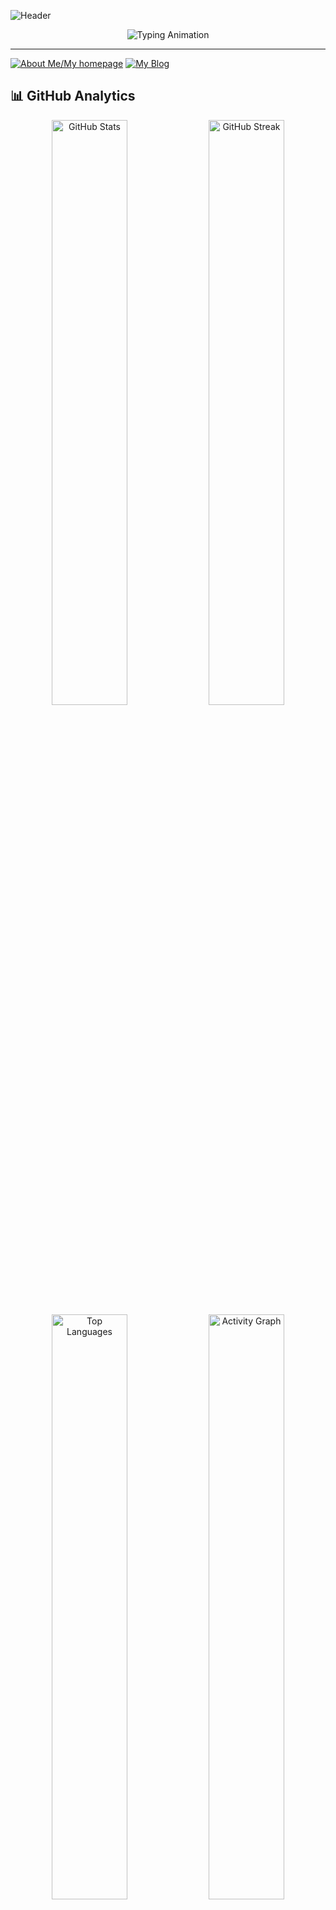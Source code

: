 ![Header](https://capsule-render.vercel.app/api?type=waving&color=0:667eea,100:764ba2&height=280&section=header&text=zhrexx&fontSize=80&fontColor=ffffff&animation=fadeIn&desc=Low-Level%20Developer%20%7C%20Performance%20Enthusiast&descAlignY=65&descAlign=50)

<div align="center">
  <img src="https://readme-typing-svg.herokuapp.com?font=JetBrains+Mono&weight=600&size=28&duration=3000&pause=1000&color=667EEA&center=true&vCenter=true&width=600&height=60&lines=Crafting+Low-Level+Solutions;Optimizing+for+Performance;Welcome+to+my+Code!" alt="Typing Animation">
</div>

---

[![About Me/My homepage](https://img.shields.io/badge/About_Page-Visit-blue?style=for-the-badge)](https://zhrexx.com/)
[![My Blog](https://img.shields.io/badge/Blog-Visit-blue?style=for-the-badge)](https://blog.zhrexx.com/)

## 📊 GitHub Analytics

<div align="center">
  <img src="https://github-readme-stats.vercel.app/api?username=zhrexx&show_icons=true&theme=tokyonight&hide_border=true&include_all_commits=true&count_private=true" alt="GitHub Stats" width="49%">
  <img src="https://github-readme-streak-stats.herokuapp.com/?user=zhrexx&theme=tokyonight&hide_border=true" alt="GitHub Streak" width="49%">
</div>

<div align="center">
  <img src="https://github-readme-stats.vercel.app/api/top-langs/?username=zhrexx&layout=compact&theme=tokyonight&hide_border=true&langs_count=8" alt="Top Languages" width="49%">
  <img src="https://github-readme-activity-graph.vercel.app/graph?username=zhrexx&bg_color=1a1b27&color=70a5fd&line=70a5fd&point=bf91f3&area=true&hide_border=true" alt="Activity Graph" width="49%">
</div>

### 🏆 Achievement Showcase
<div align="center">
  <img src="https://github-profile-trophy.vercel.app/?username=zhrexx&theme=tokyonight&no-frame=true&column=7&margin-w=15&margin-h=15" alt="GitHub Trophies">
</div>

### 📈 Contribution Stats
<div align="center">
  <img src="https://github-readme-stats.vercel.app/api/wakatime?username=zhrexx&theme=tokyonight&hide_border=true&layout=compact" alt="WakaTime Stats" width="49%">
  <img src="https://github-profile-summary-cards.vercel.app/api/cards/profile-details?username=zhrexx&theme=tokyonight" alt="Profile Summary" width="49%">
</div>

---

## 🌟 Quick Facts

```yaml
name: zhrexx
located_in: Germany
hobbies: [Writing small, fast and elegant software]
motto: "Elegance in simplicity, power in precision"
```

---

## 📬 Connect

<div align="center">
  <a href="mail.zhrexx.com">
    <img src="https://img.shields.io/badge/Email-D14836?style=for-the-badge&logo=gmail&logoColor=white" alt="Email">
  </a>
  <img src="https://komarev.com/ghpvc/?username=zhrexx&label=Profile%20Views&color=0e75b6&style=for-the-badge" alt="Profile Views">
</div>

---

<div align="center">
  <img src="https://readme-typing-svg.herokuapp.com?font=JetBrains+Mono&weight=600&size=24&duration=4000&pause=1000&color=667EEA&center=true&width=700&lines=Thanks+for+stopping+by!;Let's+build+something+incredible+together;Happy+coding!+🚀" alt="Farewell Message">
</div>

![Footer](https://capsule-render.vercel.app/api?type=waving&color=0:667eea,100:764ba2&height=120&section=footer)
